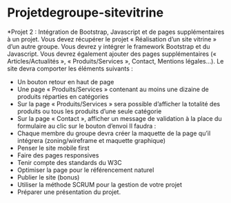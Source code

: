 # Projetdegroupe-sitevitrine

*Projet 2 : Intégration de Bootstrap, Javascript et de pages supplémentaires à un projet.
Vous devez récupérer le projet « Réalisation d’un site vitrine » d’un autre groupe. Vous devrez y intégrer le framework Bootstrap et du Javascript. Vous devrez également ajouter des pages supplémentaires (« Articles/Actualités », « Produits/Services », Contact, Mentions légales…).
Le site devra comporter les éléments suivants :
* Un bouton retour en haut de page
* Une page « Produits/Services » contenant au moins une dizaine de produits réparties en catégories
* Sur la page « Produits/Services » sera possible d’afficher la totalité des produits ou tous les produits d’une seule catégorie
* Sur la page « Contact », afficher un message de validation à la place du formulaire au clic sur le bouton d’envoi
Il faudra :
* Chaque membre du groupe devra créer la maquette de la page qu’il intégrera (zoning/wireframe et maquette graphique)
* Penser le site mobile first
* Faire des pages responsives
* Tenir compte des standards du W3C
* Optimiser la page pour le référencement naturel
* Publier le site (bonus)
* Utiliser la méthode SCRUM pour la gestion de votre projet
* Préparer une présentation du projet.
